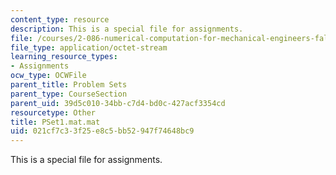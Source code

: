 ```yaml
---
content_type: resource
description: This is a special file for assignments.
file: /courses/2-086-numerical-computation-for-mechanical-engineers-fall-2012/021cf7c33f25e8c5bb52947f74648bc9_PSet1.mat.mat
file_type: application/octet-stream
learning_resource_types:
- Assignments
ocw_type: OCWFile
parent_title: Problem Sets
parent_type: CourseSection
parent_uid: 39d5c010-34bb-c7d4-bd0c-427acf3354cd
resourcetype: Other
title: PSet1.mat.mat
uid: 021cf7c3-3f25-e8c5-bb52-947f74648bc9
---
```

This is a special file for assignments.

